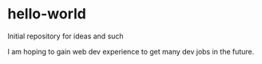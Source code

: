# hello-world
Initial repository for ideas and such

I am hoping to gain web dev experience to get many dev jobs in the future.
